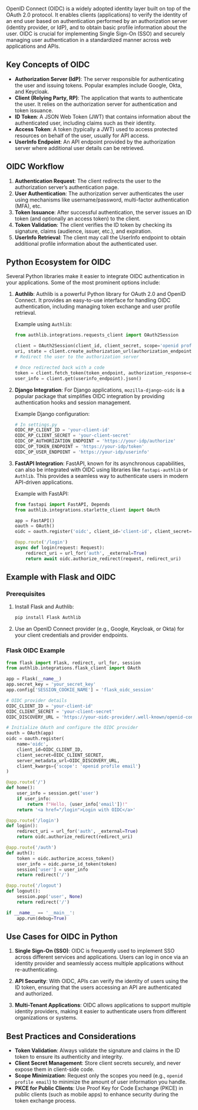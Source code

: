 
OpenID Connect (OIDC) is a widely adopted identity layer built on top of the OAuth 2.0 protocol. It enables clients (applications) to verify the identity of an end user based on authentication performed by an authorization server (identity provider, or IdP), and to obtain basic profile information about the user. OIDC is crucial for implementing Single Sign-On (SSO) and securely managing user authentication in a standardized manner across web applications and APIs.

## Key Concepts of OIDC

- **Authorization Server (IdP)**: The server responsible for authenticating the user and issuing tokens. Popular examples include Google, Okta, and Keycloak.
- **Client (Relying Party, RP)**: The application that wants to authenticate the user. It relies on the authorization server for authentication and token issuance.
- **ID Token**: A JSON Web Token (JWT) that contains information about the authenticated user, including claims such as their identity.
- **Access Token**: A token (typically a JWT) used to access protected resources on behalf of the user, usually for API access.
- **UserInfo Endpoint**: An API endpoint provided by the authorization server where additional user details can be retrieved.

## OIDC Workflow

1. **Authentication Request**: The client redirects the user to the authorization server’s authentication page.
2. **User Authentication**: The authorization server authenticates the user using mechanisms like username/password, multi-factor authentication (MFA), etc.
3. **Token Issuance**: After successful authentication, the server issues an ID token (and optionally an access token) to the client.
4. **Token Validation**: The client verifies the ID token by checking its signature, claims (audience, issuer, etc.), and expiration.
5. **UserInfo Retrieval**: The client may call the UserInfo endpoint to obtain additional profile information about the authenticated user.

## Python Ecosystem for OIDC

Several Python libraries make it easier to integrate OIDC authentication in your applications. Some of the most prominent options include:

1. **Authlib**:
   Authlib is a powerful Python library for OAuth 2.0 and OpenID Connect. It provides an easy-to-use interface for handling OIDC authentication, including managing token exchange and user profile retrieval.

   Example using `Authlib`:
   ```python
   from authlib.integrations.requests_client import OAuth2Session

   client = OAuth2Session(client_id, client_secret, scope='openid profile email')
   uri, state = client.create_authorization_url(authorization_endpoint)
   # Redirect the user to the authorization server

   # Once redirected back with a code
   token = client.fetch_token(token_endpoint, authorization_response=callback_url)
   user_info = client.get(userinfo_endpoint).json()
   ```

2. **Django Integration**:
   For Django applications, `mozilla-django-oidc` is a popular package that simplifies OIDC integration by providing authentication hooks and session management.

   Example Django configuration:
   ```python
   # In settings.py
   OIDC_RP_CLIENT_ID = 'your-client-id'
   OIDC_RP_CLIENT_SECRET = 'your-client-secret'
   OIDC_OP_AUTHORIZATION_ENDPOINT = 'https://your-idp/authorize'
   OIDC_OP_TOKEN_ENDPOINT = 'https://your-idp/token'
   OIDC_OP_USER_ENDPOINT = 'https://your-idp/userinfo'
   ```

3. **FastAPI Integration**:
   FastAPI, known for its asynchronous capabilities, can also be integrated with OIDC using libraries like `fastapi-authlib` or `Authlib`. This provides a seamless way to authenticate users in modern API-driven applications.

   Example with FastAPI:
   ```python
   from fastapi import FastAPI, Depends
   from authlib.integrations.starlette_client import OAuth

   app = FastAPI()
   oauth = OAuth()
   oidc = oauth.register('oidc', client_id='client-id', client_secret='client-secret', ...)

   @app.route('/login')
   async def login(request: Request):
       redirect_uri = url_for('auth', _external=True)
       return await oidc.authorize_redirect(request, redirect_uri)
   ```

## Example with Flask and OIDC

### Prerequisites

1. Install Flask and Authlib:
   ```bash
   pip install Flask Authlib
   ```

2. Use an OpenID Connect provider (e.g., Google, Keycloak, or Okta) for your client credentials and provider endpoints.

### Flask OIDC Example

```python
from flask import Flask, redirect, url_for, session
from authlib.integrations.flask_client import OAuth

app = Flask(__name__)
app.secret_key = 'your_secret_key'
app.config['SESSION_COOKIE_NAME'] = 'flask_oidc_session'

# OIDC provider details
OIDC_CLIENT_ID = 'your-client-id'
OIDC_CLIENT_SECRET = 'your-client-secret'
OIDC_DISCOVERY_URL = 'https://your-oidc-provider/.well-known/openid-configuration'

# Initialize OAuth and configure the OIDC provider
oauth = OAuth(app)
oidc = oauth.register(
    name='oidc',
    client_id=OIDC_CLIENT_ID,
    client_secret=OIDC_CLIENT_SECRET,
    server_metadata_url=OIDC_DISCOVERY_URL,
    client_kwargs={'scope': 'openid profile email'}
)

@app.route('/')
def home():
    user_info = session.get('user')
    if user_info:
        return f"Hello, {user_info['email']}!"
    return '<a href="/login">Login with OIDC</a>'

@app.route('/login')
def login():
    redirect_uri = url_for('auth', _external=True)
    return oidc.authorize_redirect(redirect_uri)

@app.route('/auth')
def auth():
    token = oidc.authorize_access_token()
    user_info = oidc.parse_id_token(token)
    session['user'] = user_info
    return redirect('/')

@app.route('/logout')
def logout():
    session.pop('user', None)
    return redirect('/')

if __name__ == '__main__':
    app.run(debug=True)
```

## Use Cases for OIDC in Python

1. **Single Sign-On (SSO)**: OIDC is frequently used to implement SSO across different services and applications. Users can log in once via an identity provider and seamlessly access multiple applications without re-authenticating.
   
2. **API Security**: With OIDC, APIs can verify the identity of users using the ID token, ensuring that the users accessing an API are authenticated and authorized.

3. **Multi-Tenant Applications**: OIDC allows applications to support multiple identity providers, making it easier to authenticate users from different organizations or systems.

## Best Practices and Considerations

- **Token Validation**: Always validate the signature and claims in the ID token to ensure its authenticity and integrity.
- **Client Secret Management**: Store client secrets securely, and never expose them in client-side code.
- **Scope Minimization**: Request only the scopes you need (e.g., `openid profile email`) to minimize the amount of user information you handle.
- **PKCE for Public Clients**: Use Proof Key for Code Exchange (PKCE) in public clients (such as mobile apps) to enhance security during the token exchange process.
